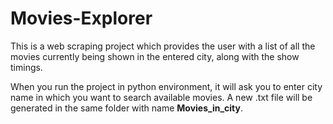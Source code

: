 # Movies-Explorer
This is a web scraping project which provides the user with a list of all the movies currently being shown in the entered city, along with the show timings.

When you run the project in python environment, it will ask you to enter city name in which you want to search available movies. A new .txt file will be generated in the same folder with name **Movies_in_city**.
